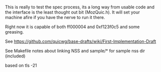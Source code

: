 This is really to test the spec process, its a long way from usable
code and the interface is the least thought out bit (MozQuic.h). It
will set your machine afire if you have the nerve to run it there.

Right now it is capable of both ff000004 and 0xf123f0c5 and some greasing.

See https://github.com/quicwg/base-drafts/wiki/First-Implementation-Draft

See Makefile notes about linking NSS and sample/* for sample nss dir (included)

based on tls -21

